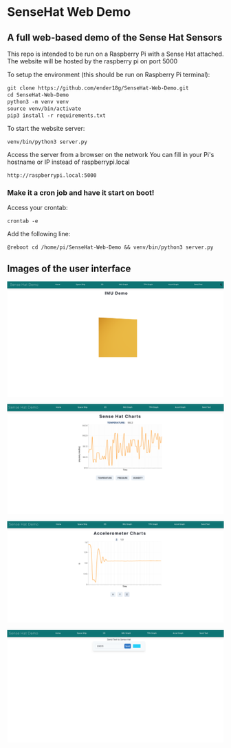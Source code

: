 # SenseHat Web Demo

## A full web-based demo of the Sense Hat Sensors

This repo is intended to be run on a Raspberry Pi with a Sense Hat attached. The website will be hosted by the raspberry pi on port 5000


To setup the environment (this should be run on Raspberry Pi terminal):
```
git clone https://github.com/ender18g/SenseHat-Web-Demo.git
cd SenseHat-Web-Demo
python3 -m venv venv
source venv/bin/activate
pip3 install -r requirements.txt
```

To start the website server:
``` 
venv/bin/python3 server.py
```

Access the server from a browser on the network
You can fill in your Pi's hostname or IP instead of raspberrypi.local
```
http://raspberrypi.local:5000
```

### Make it a cron job and have it start on boot!

Access your crontab:
```
crontab -e
```

Add the following line:
```
@reboot cd /home/pi/SenseHat-Web-Demo && venv/bin/python3 server.py
```


## Images of the user interface

![IMU Cube Demo](cube.png)

![Temperature Page](temp.png)

![Acceleromter Page](accel.png)

![Text Page](text.png)


